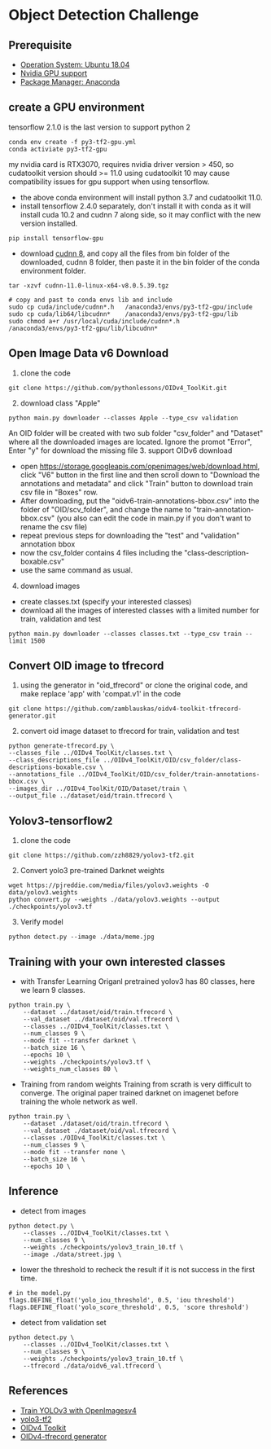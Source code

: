 # Object Detection Challenge

## Prerequisite
- [Operation System: Ubuntu 18.04](./doc/ubuntu_installation.md)
- [Nvidia GPU support](./doc/nvidia_gpu_support.md)
- [Package Manager: Anaconda](./doc/anaconda_installation.md)

## create a GPU environment
tensorflow 2.1.0 is the last version to support python 2
```
conda env create -f py3-tf2-gpu.yml
conda activiate py3-tf2-gpu
```
my nvidia card is RTX3070, requires nvidia driver version > 450, so cudatoolkit version should >= 11.0
using cudatoolkit 10 may cause compatibility issues for gpu support when using tensorflow.
- the above conda environment will install python 3.7 and cudatoolkit 11.0.
- install tensorflow 2.4.0 separately, don't install it with conda as it will install cuda 10.2 and cudnn 7 along side, so it may conflict with the new version installed.
```
pip install tensorflow-gpu
```
- download [cudnn 8](https://developer.nvidia.com/rdp/cudnn-download#a-collapse805-110), and copy all the files from bin folder of the downloaded, cudnn 8 folder, then paste it in the bin folder of the conda environment folder.
```
tar -xzvf cudnn-11.0-linux-x64-v8.0.5.39.tgz

# copy and past to conda envs lib and include
sudo cp cuda/include/cudnn*.h   /anaconda3/envs/py3-tf2-gpu/include
sudo cp cuda/lib64/libcudnn*    /anaconda3/envs/py3-tf2-gpu/lib
sudo chmod a+r /usr/local/cuda/include/cudnn*.h    /anaconda3/envs/py3-tf2-gpu/lib/libcudnn*

```
## Open Image Data v6 Download
1. clone the code
```
git clone https://github.com/pythonlessons/OIDv4_ToolKit.git
```
2. download class "Apple"
```
python main.py downloader --classes Apple --type_csv validation
```
An OID folder will be created with two sub folder "csv_folder" and "Dataset" where all the downloaded images are located. Ignore the promot "Error", Enter "y" for download the missing file
3. support OIDv6 download
  - open https://storage.googleapis.com/openimages/web/download.html, click "V6" button in the first line and then scroll down to "Download the annotations and metadata" and click "Train" button to download train csv file in "Boxes" row.
  - After downloading, put the "oidv6-train-annotations-bbox.csv" into the folder of "OID/scv_folder", and change the name to "train-annotation-bbox.csv" (you also can edit the code in main.py if you don't want to rename the csv file)
  - repeat previous steps for downloading the "test" and "validation" annotation bbox
  - now the csv_folder contains 4 files including the "class-description-boxable.csv"
  - use the same command as usual.
4. download images
  - create classes.txt (specify your interested classes)
  - download all the images of interested classes with a limited number for train, validation and test
  ```
  python main.py downloader --classes classes.txt --type_csv train --limit 1500
  ```

## Convert OID image to tfrecord
1. using the generator in "oid_tfrecord" or clone the original code, and make replace 'app' with 'compat.v1' in the code
```
git clone https://github.com/zamblauskas/oidv4-toolkit-tfrecord-generator.git
```
2. convert oid image dataset to tfrecord for train, validation and test
```
python generate-tfrecord.py \
--classes_file ../OIDv4_ToolKit/classes.txt \
--class_descriptions_file ../OIDv4_ToolKit/OID/csv_folder/class-descriptions-boxable.csv \
--annotations_file ../OIDv4_ToolKit/OID/csv_folder/train-annotations-bbox.csv \
--images_dir ../OIDv4_ToolKit/OID/Dataset/train \
--output_file ../dataset/oid/train.tfrecord \
```

## Yolov3-tensorflow2
1. clone the code
```
git clone https://github.com/zzh8829/yolov3-tf2.git
```
2. Convert yolo3 pre-trained Darknet weights
```
wget https://pjreddie.com/media/files/yolov3.weights -O data/yolov3.weights
python convert.py --weights ./data/yolov3.weights --output ./checkpoints/yolov3.tf
```
3. Verify model
```
python detect.py --image ./data/meme.jpg
```
## Training with your own interested classes
- with Transfer Learning
Origanl pretrained yolov3 has 80 classes, here we learn 9 classes.
```
python train.py \
	--dataset ../dataset/oid/train.tfrecord \
	--val_dataset ../dataset/oid/val.tfrecord \
	--classes ../OIDv4_ToolKit/classes.txt \
	--num_classes 9 \
	--mode fit --transfer darknet \
	--batch_size 16 \
	--epochs 10 \
	--weights ./checkpoints/yolov3.tf \
	--weights_num_classes 80 \
```
- Training from random weights
Training from scrath is very difficult to converge. The original paper trained darknet on imagenet before training the whole network as well.
```
python train.py \
	--dataset ./dataset/oid/train.tfrecord \
	--val_dataset ./dataset/oid/val.tfrecord \
	--classes ./OIDv4_ToolKit/classes.txt \
	--num_classes 9 \
	--mode fit --transfer none \
	--batch_size 16 \
	--epochs 10 \
```

## Inference
- detect from images
```
python detect.py \
	--classes ../OIDv4_ToolKit/classes.txt \
	--num_classes 9 \
	--weights ./checkpoints/yolov3_train_10.tf \
	--image ./data/street.jpg \
```
  - lower the threshold to recheck the result if it is not success in the first time.
  ```
  # in the model.py
  flags.DEFINE_float('yolo_iou_threshold', 0.5, 'iou threshold')
  flags.DEFINE_float('yolo_score_threshold', 0.5, 'score threshold')
  ```

- detect from validation set
```
python detect.py \
	--classes ../OIDv4_ToolKit/classes.txt \
	--num_classes 9 \
	--weights ./checkpoints/yolov3_train_10.tf \
	--tfrecord ./data/oidv6_val.tfrecord \
```

## References
- [Train YOLOv3 with OpenImagesv4](https://github.com/WyattAutomation/Train-YOLOv3-with-OpenImagesV4)
- [yolo3-tf2](https://github.com/zzh8829/yolov3-tf2.git)
- [OIDv4 Toolkit](https://github.com/pythonlessons/OIDv4_ToolKit.git)
- [OIDv4-tfrecord generator](https://github.com/zamblauskas/oidv4-toolkit-tfrecord-generator)
